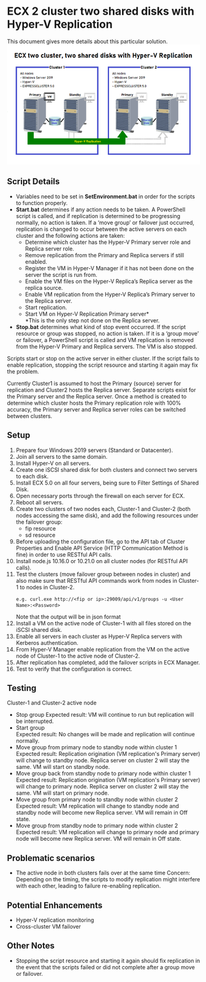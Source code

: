 # ECX 2 cluster two shared disks with Hyper-V Replication
This document gives more details about this particular solution.
![overview](../images/ECX2Clu2SDHVR.png)
## Script Details
- Variables need to be set in **SetEnvironment.bat** in order for the scripts to function properly.
- **Start.bat** determines if any action needs to be taken. A PowerShell script is called, and if replication is determined to be progressing normally, no action is taken. If a ‘move group’ or failover just occurred, replication is changed to occur between the active servers on each cluster and the following actions are taken:
  -	Determine which cluster has the Hyper-V Primary server role and Replica server role.
  -	Remove replication from the Primary and Replica servers if still enabled.
  -	Register the VM in Hyper-V Manager if it has not been done on the server the script is run from.
  -	Enable the VM files on the Hyper-V Replica’s Replica server as the replica source.
  -	Enable VM replication from the Hyper-V Replica’s Primary server to the Replica server.
  -	Start replication.
  -	Start VM on Hyper-V Replication Primary server*    
    *This is the only step not done on the Replica server.    
- **Stop.bat** determines what kind of stop event occurred. If the script resource or group was stopped, no action is taken. If it is a ‘group move’ or failover, a PowerShell script is called and VM replication is removed from the Hyper-V Primary and Replica servers. The VM is also stopped.
    
Scripts start or stop on the active server in either cluster. If the script fails to enable replication, stopping the script resource and starting it again may fix the problem.    

Currently Cluster1 is assumed to host the Primary (source) server for replication and Cluster2 hosts the Replica server. Separate scripts exist for the Primary server and the Replica server. Once a method is created to determine which cluster hosts the Primary replication role with 100% accuracy, the Primary server and Replica server roles can be switched between clusters.
## Setup
1.	Prepare four Windows 2019 servers (Standard or Datacenter). 
2.	Join all servers to the same domain.
3.	Install Hyper-V on all servers.
4.	Create one iSCSI shared disk for both clusters and connect two servers to each disk. 
5.	Install ECX 5.0 on all four servers, being sure to Filter Settings of Shared Disk.
6.	Open necessary ports through the firewall on each server for ECX.
7.	Reboot all servers.
8.	Create two clusters of two nodes each, Cluster-1 and Cluster-2 (both nodes accessing the same disk), and add the following resources under the failover group:    
    -	fip resource    
    -	sd resource
9.	Before uploading the configuration file, go to the API tab of Cluster Properties and Enable API Service (HTTP Communication Method is fine) in order to use RESTful API calls.
10.	Install node.js 10.16.0 or 10.21.0 on all cluster nodes (for RESTful API calls).
11.	Test the clusters (move failover group between nodes in cluster) and also make sure that RESTful API commands work from nodes in Cluster-1 to nodes in Cluster-2.
    ````
    e.g. curl.exe http://<fip or ip>:29009/api/v1/groups -u <User Name>:<Password>
    ````
    Note that the output will be in json format
12.	Install a VM on the active node of Cluster-1 with all files stored on the iSCSI shared disk.
13.	Enable all servers in each cluster as Hyper-V Replica servers with Kerberos authentication.
14.	From Hyper-V Manager enable replication from the VM on the active node of Cluster-1 to the active node of Cluster-2.
15.	After replication has completed, add the failover scripts in ECX Manager.
16.	Test to verify that the configuration is correct.
## Testing
Cluster-1 and Cluster-2 active node 
- Stop group
  Expected result: VM will continue to run but replication will be interrupted.
- Start group    
  Expected result: No changes will be made and replication will continue normally.
- Move group from primary node to standby node within cluster 1    
  Expected result: Replication origination (VM replication's Primary server) will change to standby node. Replica server on cluster 2 will stay the same. VM will start on standby node.
- Move group back from standby node to primary node within cluster 1    
  Expected result: Replication origination (VM replication's Primary server) will change to primary node. Replica server on cluster 2 will stay the same. VM will start on primary node.
- Move group from primary node to standby node within cluster 2    
  Expected result: VM replication will change to standby node and standby node will become new Replica server. VM will remain in Off state.
- Move group from standby node to primary node within cluster 2    
  Expected result: VM replication will change to primary node and primary node will become new Replica server. VM will remain in Off state.
## Problematic scenarios
- The active node in both clusters fails over at the same time
Concern: Depending on the timing, the scripts to modify replication might interfere with each other, leading to failure re-enabling replication.

## Potential Enhancements
- Hyper-V replication monitoring
- Cross-cluster VM failover

## Other Notes
- Stopping the script resource and starting it again should fix replication in the event that the scripts failed or did not complete after a group move or failover.
